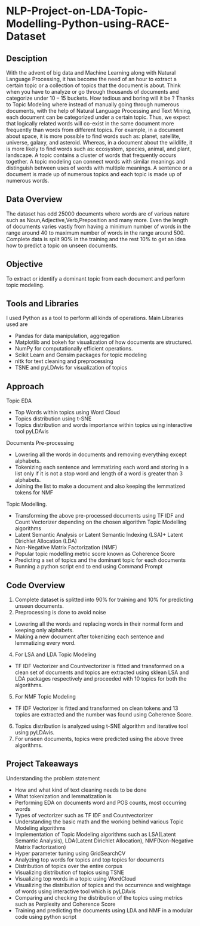 # **NLP-Project-on-LDA-Topic-Modelling-Python-using-RACE-Dataset**
## **Desciption**
With the advent of big data and Machine Learning along with Natural Language Processing, it has become the need of an hour to extract a certain topic or a collection of topics that the document is about. Think when you have to analyze or go through thousands of documents and categorize under 10 – 15 buckets. How tedious and boring will it be ?  Thanks to Topic Modeling where instead of manually going through numerous documents, with the help of Natural Language Processing and Text Mining, each document can be categorized under a certain topic.  Thus, we expect that logically related words will co-exist in the same document more frequently than words from different topics. For example, in a document about space, it is more possible to find words such as: planet, satellite, universe, galaxy, and asteroid. Whereas, in a document about the wildlife, it is more likely to find words such as: ecosystem, species, animal, and plant, landscape. A topic contains a cluster of words that frequently occurs together. A topic modeling can connect words with similar meanings and distinguish between uses of words with multiple meanings.  A sentence or a document is made up of numerous topics and each topic is made up of numerous words.
## **Data Overview**
The dataset has odd 25000 documents where words are of various nature such as 
Noun,Adjective,Verb,Preposition and many more. Even the length of documents varies 
vastly from having a minimum number of words in the range around 40 to maximum number 
of words in the range around 500. Complete data is split 90% in the training and the rest 
10% to get an idea how to predict a topic on unseen documents.
## **Objective**
To extract or identify a dominant topic from each document and perform topic 
modeling.
## **Tools and Libraries** 
I used Python as a tool to perform all kinds of operations.
Main Libraries used are
+ Pandas for data manipulation, aggregation
+ Matplotlib and bokeh for visualization of how documents are structured.
+ NumPy for computationally efficient operations.
+ Scikit Learn and Gensim packages for topic modeling
+ nltk for text cleaning and preprocessing
+ TSNE and pyLDAvis for visualization of topics
## **Approach**
Topic EDA 
+ Top Words within topics using Word Cloud
+ Topics distribution using t-SNE
+ Topics distribution and words importance within topics using interactive tool 
pyLDAvis

Documents Pre-processing 
+ Lowering all the words in documents and removing everything except alphabets.
+ Tokenizing each sentence and lemmatizing each word and storing in a list only if it is 
not a stop word and length of a word is greater than 3 alphabets.
+ Joining the list to make a document and also keeping the lemmatized tokens for NMF 

Topic Modelling.
+ Transforming the above pre-processed documents using TF IDF and Count 
Vectorizer depending on the chosen algorithm
Topic Modelling algorithms 
+ Latent Semantic Analysis or Latent Semantic Indexing (LSA)+ Latent Dirichlet Allocation (LDA)
+ Non-Negative Matrix Factorization (NMF)
+ Popular topic modelling metric score known as Coherence Score
+ Predicting a set of topics and the dominant topic for each documents
+ Running a python script end to end using Command Prompt
## **Code Overview**
1. Complete dataset is splitted into 90% for training and 10% for predicting unseen 
documents.
2. Preprocessing is done to avoid noise
+ Lowering all the words and replacing words in their normal form and keeping only 
alphabets.
+ Making a new document after tokenizing each sentence and lemmatizing every word. 
4. For LSA and LDA Topic Modeling
+ TF IDF Vectorizer and Countvectorizer is fitted and transformed on a clean set of 
documents and topics are extracted using sklean LSA and LDA packages 
respectively and proceeded with 10 topics for both the algorithms.
5. For NMF Topic Modeling
+ TF IDF Vectorizer is fitted and transformed on clean tokens and 13 topics are 
extracted and the number was found using Coherence Score.
6. Topics distribution is analyzed using t-SNE algorithm and iterative tool using pyLDAvis.
7. For unseen documents, topics were predicted using the above three algorithms.
## **Project Takeaways**
Understanding the problem statement
+ How and what kind of text cleaning needs to be done
+ What tokenization and lemmatization is
+ Performing EDA on documents word and POS counts, most occurring words
+ Types of vectorizer such as TF IDF and Countvectorizer
+ Understanding the basic math and the working behind various Topic Modeling 
algorithms
+ Implementation of Topic Modeling algorithms such as LSA(Latent Semantic 
Analysis), LDA(Latent Dirichlet Allocation), NMF(Non-Negative Matrix Factorization)
+ Hyper parameter tuning using GridSearchCV
+ Analyzing top words for topics and top topics for documents
+ Distribution of topics over the entire corpus
+ Visualizing distribution of topics using TSNE
+ Visualizing top words in a topic using WordCloud
+ Visualizing the distribution of topics and the occurrence and weightage of words 
using interactive tool which is pyLDAvis
+ Comparing and checking the distribution of the topics using metrics such as 
Perplexity and Coherence Score
+ Training and predicting the documents using LDA and NMF in a modular code using 
python script

